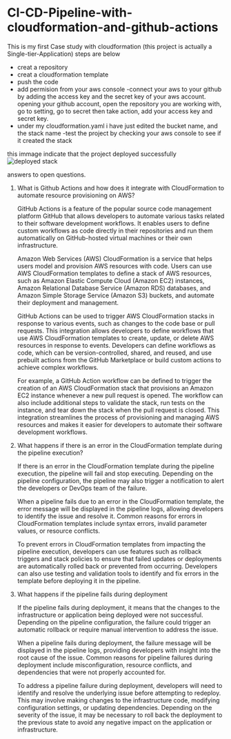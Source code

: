 # CI-CD-Pipeline-with-cloudformation-and-github-actions
This is my first Case study with cloudformation (this project is actually a Single-tier-Application)
steps are below
- creat a repository
- creat a cloudformation template
- push the code
- add permision from your aws console
-connect your aws to your github by adding the access key and the secret key of your aws account. 
    opening your github account, open the repository you are working with, go to setting, go to secret then take action, add your access key and secret key.
- under my cloudformation.yaml i have just edited the bucket name, and the stack name
-test the project by checking your aws console to see if it created the stack 

this immage indicate that the project deployed successfully
![deployed stack](https://user-images.githubusercontent.com/116527791/235388356-99ae3b7e-76b3-4584-9b16-413bd01b888d.jpg)


answers to open questions.
1. What is Github Actions and how does it integrate with CloudFormation to automate resource provisioning on AWS?
        
    GitHub Actions is a feature of the popular source code management platform 
GitHub that allows developers to automate various tasks related to their software development workflows. It enables users to define custom workflows as code directly in their repositories and run them automatically on GitHub-hosted virtual machines or their own infrastructure.
    
    Amazon Web Services (AWS) CloudFormation is a service that helps users 
 model and provision AWS resources with code. Users can use AWS CloudFormation templates to define a stack of AWS resources, such as Amazon Elastic Compute Cloud (Amazon EC2) instances, Amazon Relational Database Service (Amazon RDS) databases, and Amazon Simple Storage Service (Amazon S3) buckets, and automate their deployment and management.

    GitHub Actions can be used to trigger AWS CloudFormation stacks in response 
to various events, such as changes to the code base or pull requests. This integration allows developers to define workflows that use AWS CloudFormation templates to create, update, or delete AWS resources in response to events. Developers can define workflows as code, which can be version-controlled, shared, and reused, and use prebuilt actions from the GitHub Marketplace or build custom actions to achieve complex workflows.

    For example, a GitHub Action workflow can be defined to trigger the 
creation of an AWS CloudFormation stack that provisions an Amazon EC2 instance whenever a new pull request is opened. The workflow can also include additional steps to validate the stack, run tests on the instance, and tear down the stack when the pull request is closed. This integration streamlines the process of provisioning and managing AWS resources and makes it easier for developers to automate their software development workflows.


2. What happens if there is an error in the CloudFormation template during the pipeline execution?

    If there is an error in the CloudFormation template during the pipeline 
execution, the pipeline will fail and stop executing. Depending on the pipeline configuration, the pipeline may also trigger a notification to alert the developers or DevOps team of the failure.

    When a pipeline fails due to an error in the CloudFormation template, the 
error message will be displayed in the pipeline logs, allowing developers to identify the issue and resolve it. Common reasons for errors in CloudFormation templates include syntax errors, invalid parameter values, or resource conflicts.

    To prevent errors in CloudFormation templates from impacting the 
pipeline execution, developers can use features such as rollback triggers and stack policies to ensure that failed updates or deployments are automatically rolled back or prevented from occurring. Developers can also use testing and validation tools to identify and fix errors in the template before deploying it in the pipeline.

3. What happens if the pipeline fails during deployment

    If the pipeline fails during deployment, it means that the changes to the 
infrastructure or application being deployed were not successful. Depending on the pipeline configuration, the failure could trigger an automatic rollback or require manual intervention to address the issue.

    When a pipeline fails during deployment, the failure message will be 
displayed in the pipeline logs, providing developers with insight into the root cause of the issue. Common reasons for pipeline failures during deployment include misconfiguration, resource conflicts, and dependencies that were not properly accounted for.

    To address a pipeline failure during deployment, developers will need 
to identify and resolve the underlying issue before attempting to redeploy. This may involve making changes to the infrastructure code, modifying configuration settings, or updating dependencies. Depending on the severity of the issue, it may be necessary to roll back the deployment to the previous state to avoid any negative impact on the application or infrastructure.